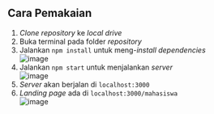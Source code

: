 ## Cara Pemakaian  
1. _Clone repository_ ke _local drive_ 
2. Buka terminal pada folder _repository_  
3. Jalankan `npm install` untuk meng-_install dependencies_  
![image](https://user-images.githubusercontent.com/61609149/135129076-b67541bb-ae39-4c2d-bf4c-1b0e9290c68a.png)
5. Jalankan `npm start` untuk menjalankan _server_  
![image](https://user-images.githubusercontent.com/61609149/135129065-cdaad638-c350-4416-9aa0-03becb746fd2.png)
6. _Server_ akan berjalan di `localhost:3000`  
7. _Landing page_ ada di `localhost:3000/mahasiswa`  
![image](https://user-images.githubusercontent.com/61609149/135129033-61a07701-b0b4-440f-8448-0aa5d9b1e60e.png)

